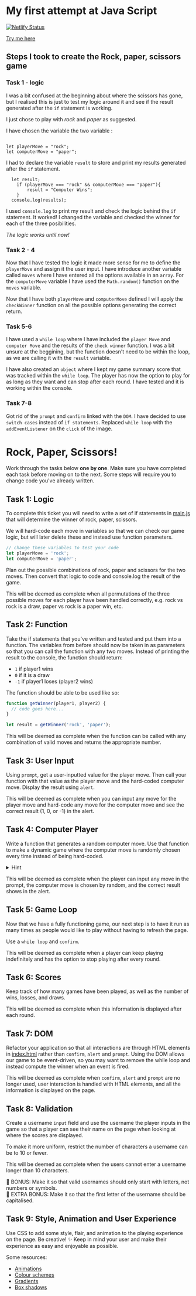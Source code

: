 # My first attempt at Java Script

[![Netlify Status](https://api.netlify.com/api/v1/badges/2b9bae7a-df23-474b-b091-7972c78b8143/deploy-status)](https://app.netlify.com/sites/rockpaperscrissors/deploys)

[Try me here](https://rockpaperscrissors.netlify.app)

## Steps I took to create the Rock, paper, scissors game

### Task 1 - logic

I was a bit confused at the beginning about where the scissors has gone, but I realised this is just to test my logic around it and see if the result generated after the `if` statement is working.

I just chose to play with _rock_ and _paper_ as suggested.

I have chosen the variable the two variable :

```JS

let playerMove = "rock";
let computerMove = "paper";

```

I had to declare the variable `result` to store and print my results generated after the `if` statement.

```JS
  let result;
    if (playerMove === "rock" && computerMove === "paper"){
        result = "Computer Wins";
    }
  console.log(results);
```

I used `console.log` to print my result and check the logic behind the `if` statement. It worked! I changed the variable and checked the winner for each of the three posibilities.

_The logic works until now!_

### Task 2 - 4

Now that I have tested the logic it made more sense for me to define the `playerMove` and assign it the user input. I have introduce another variable called `moves` where I have entered all the options available in an `array`. For the `computerMove` variable I have used the `Math.random()` function on the `moves` variable.

Now that I have both `playerMove` and `computerMove` defined I will apply the `checkWinner` function on all the possible options generating the correct return.

### Task 5-6

I have used a `while loop` where I have included the `player Move` and `computer Move` and the results of the `check winner` function. I was a bit unsure at the beggining, but the function doesn't need to be within the loop, as we are calling it with the `result` variable.

I have also created an `object` where I kept my game summary score that was tracked within the `while loop`. The player has now the option to play for as long as they want and can stop after each round. I have tested and it is working within the console.

### Task 7-8

Got rid of the `prompt` and `confirm` linked with the `DOM`. I have decided to use `switch cases` instead of `if statements`. Replaced `while loop` with the `addEventListener` on the `click` of the image.

# Rock, Paper, Scissors!

Work through the tasks below **one by one**. Make sure you have completed each task before moving on to the next. Some steps will require you to change code you've already written.

## Task 1: Logic

To complete this ticket you will need to write a set of if statements in [main.js](main.js) that will determine the winner of rock, paper, scissors.

We will hard-code each move in variables so that we can check our game logic, but will later delete these and instead use function parameters.

```js
// change these variables to test your code
let playerMove = 'rock';
let computerMove = 'paper';
```

Plan out the possible combinations of rock, paper and scissors for the two moves. Then convert that logic to code and console.log the result of the game.

This will be deemed as complete when all permutations of the three possible moves for each player have been handled correctly, e.g. rock vs rock is a draw, paper vs rock is a paper win, etc.

## Task 2: Function

Take the if statements that you've written and tested and put them into a function. The variables from before should now be taken in as parameters so that you can call the function with any two moves. Instead of printing the result to the console, the function should return:

- `1` if player1 wins
- `0` if it is a draw
- `-1` if player1 loses (player2 wins)

The function should be able to be used like so:

```js
function getWinner(player1, player2) {
  // code goes here...
}

let result = getWinner('rock', 'paper');
```

This will be deemed as complete when the function can be called with any combination of valid moves and returns the appropriate number.

## Task 3: User Input

Using `prompt`, get a user-inputted value for the player move. Then call your function with that value as the player move and the hard-coded computer move. Display the result using `alert`.

This will be deemed as complete when you can input any move for the player move and hard-code any move for the computer move and see the correct result (1, 0, or -1) in the alert.

## Task 4: Computer Player

Write a function that generates a random computer move. Use that function to make a dynamic game where the computer move is randomly chosen every time instead of being hard-coded.

<details>
<summary>Hint</summary>
`Math.random()` might be useful!
</details>

This will be deemed as complete when the player can input any move in the prompt, the computer move is chosen by random, and the correct result shows in the alert.

## Task 5: Game Loop

Now that we have a fully functioning game, our next step is to have it run as many times as people would like to play without having to refresh the page.

Use a `while loop` and `confirm`.

This will be deemed as complete when a player can keep playing indefinitely and has the option to stop playing after every round.

## Task 6: Scores

Keep track of how many games have been played, as well as the number of wins, losses, and draws.

This will be deemed as complete when this information is displayed after each round.

## Task 7: DOM

Refactor your application so that all interactions are through HTML elements in [index.html](index.html) rather than `confirm`, `alert` and `prompt`. Using the DOM allows our game to be event-driven, so you may want to remove the while loop and instead compute the winner when an event is fired.

This will be deemed as complete when `confirm`, `alert` and `prompt` are no longer used, user interaction is handled with HTML elements, and all the information is displayed on the page.

## Task 8: Validation

Create a username `input` field and use the username the player inputs in the game so that a player can see their name on the page when looking at where the scores are displayed.

To make it more uniform, restrict the number of characters a username can be to 10 or fewer.

This will be deemed as complete when the users cannot enter a username longer than 10 characters.

🌟 BONUS: Make it so that valid usernames should only start with letters, not numbers or symbols.  
🌟 EXTRA BONUS: Make it so that the first letter of the username should be capitalised.

## Task 9: Style, Animation and User Experience

Use CSS to add some style, flair, and animation to the playing experience on the page. Be creative! ✨ Keep in mind your user and make their experience as easy and enjoyable as possible.

Some resources:

- [Animations](https://animista.net/)
- [Colour schemes](https://coolors.co/generate)
- [Gradients](https://uigradients.com/)
- [Box shadows](https://getcssscan.com/css-box-shadow-examples)
